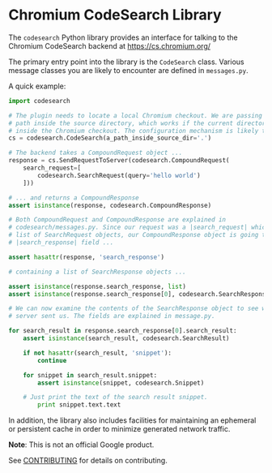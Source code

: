 Chromium CodeSearch Library
===========================

The `codesearch` Python library provides an interface for talking to the
Chromium CodeSearch backend at https://cs.chromium.org/

The primary entry point into the library is the `CodeSearch` class. Various
message classes you are likely to encounter are defined in `messages.py`.

A quick example:

``` python
import codesearch

# The plugin needs to locate a local Chromium checkout. We are passing '.' as a
# path inside the source directory, which works if the current directory is
# inside the Chromium checkout. The configuration mechanism is likely to change.
cs = codesearch.CodeSearch(a_path_inside_source_dir='.')

# The backend takes a CompoundRequest object ...
response = cs.SendRequestToServer(codesearch.CompoundRequest(
    search_request=[
        codesearch.SearchRequest(query='hello world')
    ]))

# ... and returns a CompoundResponse
assert isinstance(response, codesearch.CompoundResponse)

# Both CompoundRequest and CompoundResponse are explained in
# codesearch/messages.py. Since our request was a |search_request| which is a
# list of SearchRequest objects, our CompoundResponse object is going to have a
# |search_response| field ...

assert hasattr(response, 'search_response')

# containing a list of SearchResponse objects ...

assert isinstance(response.search_response, list)
assert isinstance(response.search_response[0], codesearch.SearchResponse)

# We can now examine the contents of the SearchResponse object to see what the
# server sent us. The fields are explained in message.py.

for search_result in response.search_response[0].search_result:
    assert isinstance(search_result, codesearch.SearchResult)

    if not hasattr(search_result, 'snippet'):
        continue

    for snippet in search_result.snippet:
        assert isinstance(snippet, codesearch.Snippet)

	# Just print the text of the search result snippet.
        print snippet.text.text
```

In addition, the library also includes facilities for maintaining an ephemeral
or persistent cache in order to minimize generated network traffic.

**Note**: This is not an official Google product.

See [CONTRIBUTING](./CONTRIBUTING.md) for details on contributing.

